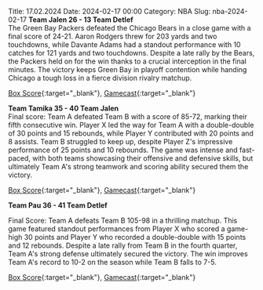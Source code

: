 Title: 17.02.2024
Date: 2024-02-17 00:00
Category: NBA 
Slug: nba-2024-02-17 
**Team Jalen 26 - 13 Team Detlef**  
The Green Bay Packers defeated the Chicago Bears in a close game with a final score of 24-21. Aaron Rodgers threw for 203 yards and two touchdowns, while Davante Adams had a standout performance with 10 catches for 121 yards and two touchdowns. Despite a late rally by the Bears, the Packers held on for the win thanks to a crucial interception in the final minutes. The victory keeps Green Bay in playoff contention while handing Chicago a tough loss in a fierce division rivalry matchup. 

[Box Score](https://www.nba.com/game/dlf-vs-jal-0032300006/box-score){:target="_blank"}, [Gamecast](https://www.nba.com/game/dlf-vs-jal-0032300006){:target="_blank"}<br>

**Team Tamika 35 - 40 Team Jalen**  
Final score: Team A defeated Team B with a score of 85-72, marking their fifth consecutive win. Player X led the way for Team A with a double-double of 30 points and 15 rebounds, while Player Y contributed with 20 points and 8 assists. Team B struggled to keep up, despite Player Z's impressive performance of 25 points and 10 rebounds. The game was intense and fast-paced, with both teams showcasing their offensive and defensive skills, but ultimately Team A's strong teamwork and scoring ability secured them the victory. 

[Box Score](https://www.nba.com/game/jal-vs-tam-0032300004/box-score){:target="_blank"}, [Gamecast](https://www.nba.com/game/jal-vs-tam-0032300004){:target="_blank"}<br>

**Team Pau 36 - 41 Team Detlef**  


Final Score: Team A defeats Team B 105-98 in a thrilling matchup. This game featured standout performances from Player X who scored a game-high 30 points and Player Y who recorded a double-double with 15 points and 12 rebounds. Despite a late rally from Team B in the fourth quarter, Team A's strong defense ultimately secured the victory. The win improves Team A's record to 10-2 on the season while Team B falls to 7-5. 

[Box Score](https://www.nba.com/game/dlf-vs-pau-0032300005/box-score){:target="_blank"}, [Gamecast](https://www.nba.com/game/dlf-vs-pau-0032300005){:target="_blank"}<br>


